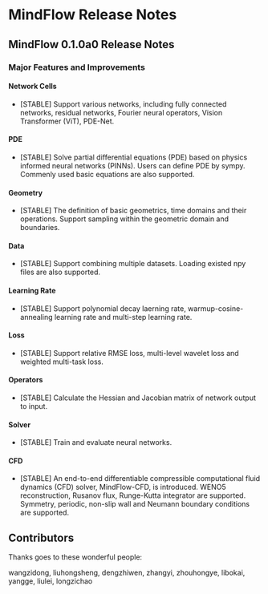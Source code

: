 # MindFlow Release Notes

## MindFlow 0.1.0a0 Release Notes

### Major Features and Improvements

#### Network Cells

- [STABLE] Support various networks, including fully connected networks, residual networks, Fourier neural operators, Vision Transformer (ViT), PDE-Net.

#### PDE

- [STABLE] Solve partial differential equations (PDE) based on physics informed neural networks (PINNs). Users can define PDE by sympy. Commenly used basic equations are also supported.

#### Geometry

- [STABLE] The definition of basic geometrics, time domains and their operations. Support sampling within the geometric domain and boundaries.

#### Data

- [STABLE] Support combining multiple datasets. Loading existed npy files are also supported.

#### Learning Rate

- [STABLE] Support polynomial decay laerning rate, warmup-cosine-annealing learning rate and multi-step learning rate.

#### Loss

- [STABLE] Support relative RMSE loss, multi-level wavelet loss and weighted multi-task loss.

#### Operators

- [STABLE] Calculate the Hessian and Jacobian matrix of network output to input.

#### Solver

- [STABLE] Train and evaluate neural networks.

#### CFD

- [STABLE] An end-to-end differentiable compressible computational fluid dynamics (CFD) solver, MindFlow-CFD, is introduced. WENO5 reconstruction, Rusanov flux, Runge-Kutta integrator are supported. Symmetry, periodic, non-slip wall and Neumann boundary conditions are supported.

## Contributors

Thanks goes to these wonderful people:

wangzidong, liuhongsheng, dengzhiwen, zhangyi, zhouhongye, libokai, yangge, liulei, longzichao

